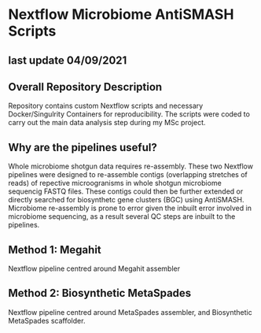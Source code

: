# Nextflow Microbiome AntiSMASH Scripts
## last update 04/09/2021

## Overall Repository Description
Repository contains custom Nextflow scripts and necessary Docker/Singulrity Containers for reproducibility. The scripts were coded to carry out the main data analysis step during my MSc project. 

## Why are the pipelines useful?
Whole microbiome shotgun data requires re-assembly. These two Nextflow pipelines were designed to re-assemble contigs (overlapping stretches of reads) of repective microogranisms in whole shotgun microbiome sequencig FASTQ files. These contigs could then be further extended or directly searched for biosynthetc gene clusters (BGC) using AntiSMASH. Microbiome re-assembly is prone to error given the inbuilt error involved in microbiome sequencing, as a result several QC steps are inbuilt to the pipelines.

## Method 1: Megahit
Nextflow pipeline centred around Megahit assembler

## Method 2: Biosynthetic MetaSpades
Nextflow pipeline centred around MetaSpades assembler, and Biosynthetic MetaSpades scaffolder.
